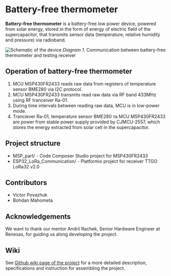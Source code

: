 # Battery-free thermometer

**Battery-free thermometer** is a battery-free low power device, powered from solar energy, stored in the form of energy of electric field of the supercapacitor, that transmits sensor data (temperature, relative humidity and pressure) via radioband.

![Schematic of the device](https://drive.google.com/uc?id=1ibItwVbWWrtztcvywundsaXlyGfxLJ5s "Diagram of communication between battery-free thermometer and test receiver")
*Diagram 1.* Communication between battery-free thermometer and testing receiver

## Operation of battery-free thermometer
1. MCU MSP430FR2433 reads raw data from registers of temperature sensor BME280 via I2C protocol.
2. MCU MSP430FR2433 transmits read raw data via RF band 433MHz using RF tranceiver Ra-01.
3. During time intervals between reading raw data, MCU is in low-power mode.
4. Tranciever Ra-01, temperature sensor BME280 та MCU MSP430FR2433 are power from stable power supply provided by CJMCU-2557, which stores the energy extracted from solar cell in the supercapacitor.

## Project structure
* MSP_part/ - Code Composer Studio project for MSP430FR2433
* ESP32_LoRa_Communication/ - Platformio project for receiver TTGO LoRa32 v2.0

## Contributors
* Victor Povazhuk
* Bohdan Mahometa

## Acknowledgements
We want to thank our mentor Andrii Rachek, Senior Hardware Engineer at Renesas, for guiding us along developing the project.

## Wiki
See <a href="https://github.com/viktorpovazhuk/eco-thermometer/wiki">Github wiki page of the project</a> for a more detailed description, specifications and instruction for assembling the project.
